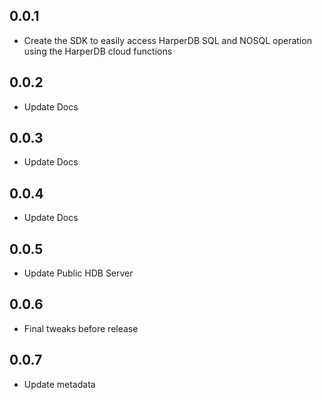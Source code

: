 ## 0.0.1

* Create the SDK to easily access  HarperDB SQL and NOSQL operation using the HarperDB cloud functions

## 0.0.2

* Update Docs

## 0.0.3

* Update Docs

## 0.0.4

* Update Docs

## 0.0.5

* Update Public HDB Server

## 0.0.6

* Final tweaks before release

## 0.0.7

* Update metadata
